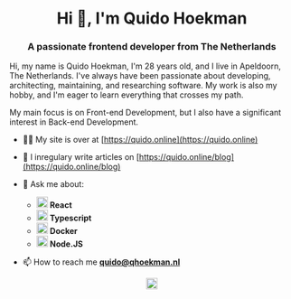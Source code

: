 <h1 align="center">Hi 👋, I'm Quido Hoekman</h1>
<h3 align="center">A passionate frontend developer from The Netherlands</h3>

Hi, my name is Quido Hoekman, I'm 28 years old, and I live in Apeldoorn, The Netherlands. I've always have been passionate about developing, architecting, maintaining, and researching software. My work is also my hobby, and I'm eager to learn everything that crosses my path.

My main focus is on Front-end Development, but I also have a significant interest in Back-end Development.

- 👨‍💻 My site is over at [https://quido.online](https://quido.online)

- 📝 I inregulary write articles on [https://quido.online/blog](https://quido.online/blog)

- 💬 Ask me about:
  - <img src="https://konpa.github.io/devicon/devicon.git/icons/react/react-original-wordmark.svg" alt="react" width="20" height="20"/> **React**
  - <img src="https://konpa.github.io/devicon/devicon.git/icons/typescript/typescript-original.svg" alt="typescript" width="20" height="20"/> **Typescript**
  - <img src="https://konpa.github.io/devicon/devicon.git/icons/docker/docker-original-wordmark.svg" alt="docker" width="20" height="20"/> **Docker**
  - <img src="https://konpa.github.io/devicon/devicon.git/icons/nodejs/nodejs-original-wordmark.svg" alt="nodejs" width="20" height="20"/> **Node.JS**

- 📫 How to reach me **quido@qhoekman.nl**


<p align="center">
<a href="https://linkedin.com/in/quido-hoekman-✔-b0338651" target="blank"><img align="center" src="https://cdn.jsdelivr.net/npm/simple-icons@3.0.1/icons/linkedin.svg" alt="quido-hoekman-✔-b0338651" height="20" width="20" /></a>
</p>

